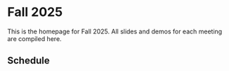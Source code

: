 # Fall 2025

This is the homepage for Fall 2025. All slides and demos for each meeting are compiled here.

## Schedule
